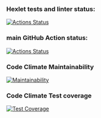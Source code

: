 ### Hexlet tests and linter status:
[![Actions Status](https://github.com/dedov-mm/java-project-78/actions/workflows/hexlet-check.yml/badge.svg)](https://github.com/dedov-mm/java-project-78/actions)

### main GitHub Action status:
[![Actions Status](https://github.com/dedov-mm/java-project-78/actions/workflows/main.yml/badge.svg)](https://github.com/dedov-mm/java-project-78/actions)

### Code Climate Maintainability
[![Maintainability](https://api.codeclimate.com/v1/badges/ad32bb43dd701bd085d2/maintainability)](https://codeclimate.com/github/dedov-mm/java-project-78/maintainability)

### Code Climate Test coverage
[![Test Coverage](https://api.codeclimate.com/v1/badges/ad32bb43dd701bd085d2/test_coverage)](https://codeclimate.com/github/dedov-mm/java-project-78/test_coverage)

